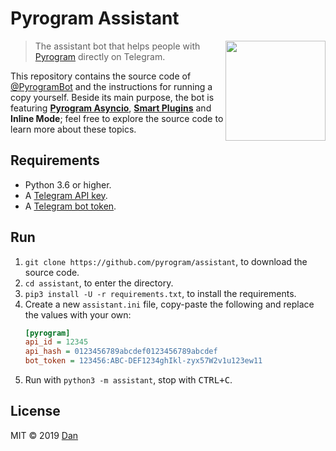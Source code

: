 # Pyrogram Assistant

<img src="https://i.imgur.com/JyxrStE.png" width="160" align="right">

> The assistant bot that helps people with [Pyrogram](//github.com/pyrogram/pyrogram) directly on Telegram.

This repository contains the source code of [@PyrogramBot](//t.me/pyrogrambot) and the instructions for running a
copy yourself. Beside its main purpose, the bot is featuring [**Pyrogram Asyncio**](//github.com/pyrogram/pyrogram/issues/181),
[**Smart Plugins**](//docs.pyrogram.org/topics/smart-plugins) and **Inline Mode**; feel free to explore the source code to
learn more about these topics.

## Requirements

- Python 3.6 or higher.
- A [Telegram API key](//docs.pyrogram.org/intro/setup#api-keys).
- A [Telegram bot token](//t.me/botfather).

## Run

1. `git clone https://github.com/pyrogram/assistant`, to download the source code.
2. `cd assistant`, to enter the directory.
3. `pip3 install -U -r requirements.txt`, to install the requirements.
4. Create a new `assistant.ini` file, copy-paste the following and replace the values with your own:
   ```ini
   [pyrogram]
   api_id = 12345
   api_hash = 0123456789abcdef0123456789abcdef
   bot_token = 123456:ABC-DEF1234ghIkl-zyx57W2v1u123ew11
   ```
5. Run with `python3 -m assistant`, stop with <kbd>CTRL+C</kbd>.

## License

MIT © 2019 [Dan](//github.com/delivrance)
